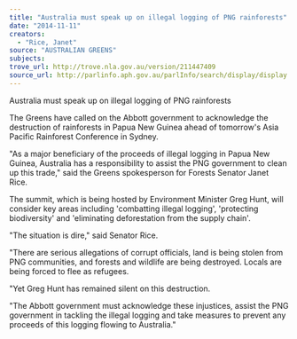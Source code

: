 ```yaml
---
title: "Australia must speak up on illegal logging of PNG rainforests"
date: "2014-11-11"
creators:
  - "Rice, Janet"
source: "AUSTRALIAN GREENS"
subjects:
trove_url: http://trove.nla.gov.au/version/211447409
source_url: http://parlinfo.aph.gov.au/parlInfo/search/display/display.w3p;query=Id%3A%22media/pressrel/3501301%22
---
```


 Australia must speak up on illegal logging of PNG rainforests   

 The Greens have called on the Abbott government to acknowledge the destruction of  rainforests in Papua New Guinea ahead of tomorrow's Asia Pacific Rainforest  Conference in Sydney.   

 "As a major beneficiary of the proceeds of illegal logging in Papua New Guinea,  Australia has a responsibility to assist the PNG government to clean up this trade," said  the Greens spokesperson for Forests Senator Janet Rice.   

 The summit, which is being hosted by Environment Minister Greg Hunt, will consider key  areas including 'combatting illegal logging', 'protecting biodiversity' and 'eliminating  deforestation from the supply chain'.   

 "The situation is dire," said Senator Rice.   

 "There are serious allegations of corrupt officials, land is being stolen from PNG  communities, and forests and wildlife are being destroyed. Locals are being forced to  flee as refugees.   

 "Yet Greg Hunt has remained silent on this destruction.   

 "The Abbott government must acknowledge these injustices, assist the PNG government  in tackling the illegal logging and take measures to prevent any proceeds of this logging  flowing to Australia." 

